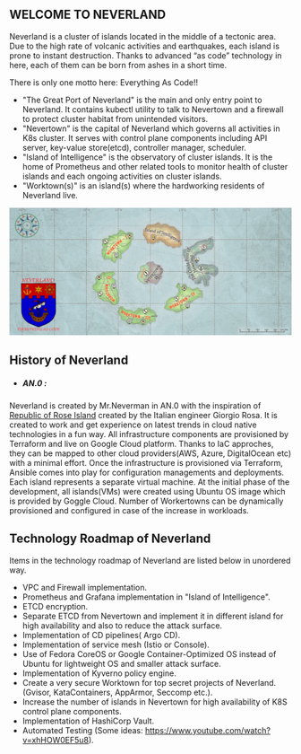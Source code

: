 ## WELCOME TO NEVERLAND
Neverland is a cluster of islands located in the middle of a tectonic area. Due to the high rate of volcanic activities and earthquakes, each island is prone to instant destruction. Thanks to advanced “as code” technology in here, each of them can be born from ashes in a short time.

There is only one motto here: Everything As Code!!

- "The Great Port of Neverland" is the main and only entry point to Neverland. It contains kubectl utility to talk to Nevertown and a firewall to protect cluster habitat from unintended visitors.
- "Nevertown" is the capital of Neverland which governs all activities in K8s cluster. It serves with control plane components including API server, key-value store(etcd), controller manager, scheduler.
- "Island of Intelligence" is the observatory of cluster islands. It is the home of Prometheus and other related tools to monitor health of cluster islands and each ongoing activities on cluster islands.
- "Worktown(s)" is  an island(s) where the hardworking residents of Neverland live.

![](https://github.com/mrneverman/NEVERLAND/blob/main/map/map.png)


## History of Neverland

- ##### AN.0 :
Neverland is created by Mr.Neverman in AN.0 with the inspiration of [Republic of Rose Island](https://en.wikipedia.org/wiki/Republic_of_Rose_Island) created by the Italian engineer Giorgio Rosa. It is created to work and get experience on latest trends in cloud native technologies in a fun way. All infrastructure components are provisioned by Terraform and live on Google Cloud platform. Thanks to IaC approches, they can be mapped to other cloud providers(AWS, Azure, DigitalOcean etc) with a minimal effort. Once the infrastructure is provisioned via Terraform, Ansible comes into play for configuration managements and deployments. Each island represents a separate virtual machine. At the initial phase of the development, all islands(VMs) were created using Ubuntu OS image which is provided by Goggle Cloud. Number of Workertowns can be dynamically provisioned and configured in case of the increase in workloads.

## Technology Roadmap of Neverland
Items in the technology roadmap of Neverland are listed  below in unordered way.
- VPC and Firewall implementation.
- Prometheus and Grafana implementation in "Island of Intelligence".
- ETCD encryption.
- Separate ETCD from Nevertown and implement it in different island for high availability and also to reduce the attack surface.
- Implementation of CD pipelines( Argo CD).
- Implementation of service mesh (Istio or Console).
- Use of Fedora CoreOS or Google Container-Optimized OS instead of Ubuntu for lightweight OS and smaller attack surface.
- Implementation of Kyverno policy engine.
- Create a very secure Worktown for top secret projects of Neverland. (Gvisor, KataContainers, AppArmor, Seccomp etc.).
- Increase the number of islands in Nevertown for high availability of K8S control plane components.
- Implementation of HashiCorp Vault.
- Automated Testing (Some ideas: https://www.youtube.com/watch?v=xhHOW0EF5u8).
